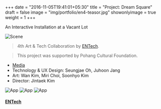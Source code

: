+++
date = "2016-11-05T19:41:01+05:30"
title = "Project: Dream Square"
draft = false
image = "img/portfolio/en4-teasor.jpg"
showonlyimage = true
weight = 1
+++

An Interactive Installation at a Vacant Lot
<!--more-->
![Scene][1]

> 4th Art & Tech Collaboration by [ENTech](https://www.arttech.biz/).

> This project was supported by Pohang Cultural Foundation.

* [Media](http://www.kyongbuk.co.kr/news/articleView.html?idxno=1059262#09Sk) 
* Technology & UX Design: Seungjae Oh, Juhoon Jang
* Art: Wan Kim, Miri Choi, Soonhyo Kim
* Director: Jintaek Kim

![App][2]
![App][3]
![App][4]

#### [ENTech](https://www.facebook.com/arttechbiz)

[1]: /img/portfolio/en4-scene.jpg
[2]: /img/portfolio/en4-under.jpg
[3]: /img/portfolio/en4-chair.jpg
[4]: /img/portfolio/en4-infinity.jpg
